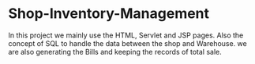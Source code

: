 # Shop-Inventory-Management
In this project we mainly use the HTML, Servlet and JSP pages. Also the concept of SQL to handle the data between the shop and Warehouse. we are also generating the Bills and keeping the records of total sale.
